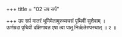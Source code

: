 +++
title = "02 उप सर्प"

+++
उप सर्प मातरं भूमिमेतामुरुव्यचसं पृथिवीं सुशेवाम् ।  
ऊर्णम्रदा पृथिवी दक्षिणावत एषा त्वा पातु निर्ऋतेरुपस्थात् ॥ २ ॥